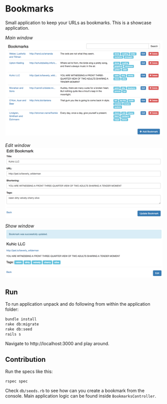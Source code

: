 # Bookmarks

Small application to keep your URLs as bookmarks. This is a showcase application.

*Main window*
![Main window](/public/main_window.png?raw=true "Main window")

*Edit window*
![Edit window](/public/edit_window.png?raw=true "Edit window")

*Show window*
![Show window](/public/show_window.png?raw=true "Show window")

## Run

To run application unpack and do following from within the application folder:
```
bundle install
rake db:migrate
rake db:seed
rails s
```
Navigate to http://localhost:3000 and play around.

## Contribution

Run the specs like this:
```
rspec spec
```

Check `db/seeds.rb` to see how can you create a bookmark from the console. Main application logic can be found inside `BookmarksController`.
